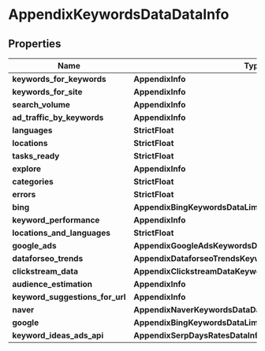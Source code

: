 # AppendixKeywordsDataDataInfo


## Properties

| Name | Type | Description | Notes |
|------------ | ------------- | ------------- | -------------|
**keywords_for_keywords** | **AppendixInfo** |  |[optional]|
**keywords_for_site** | **AppendixInfo** |  |[optional]|
**search_volume** | **AppendixInfo** |  |[optional]|
**ad_traffic_by_keywords** | **AppendixInfo** |  |[optional]|
**languages** | **StrictFloat** |  |[optional]|
**locations** | **StrictFloat** |  |[optional]|
**tasks_ready** | **StrictFloat** |  |[optional]|
**explore** | **AppendixInfo** |  |[optional]|
**categories** | **StrictFloat** |  |[optional]|
**errors** | **StrictFloat** |  |[optional]|
**bing** | **AppendixBingKeywordsDataLimitsRatesDataInfo** |  |[optional]|
**keyword_performance** | **AppendixInfo** |  |[optional]|
**locations_and_languages** | **StrictFloat** |  |[optional]|
**google_ads** | **AppendixGoogleAdsKeywordsDataLimitsRatesDataInfo** |  |[optional]|
**dataforseo_trends** | **AppendixDataforseoTrendsKeywordsDataLimitsRatesDataInfo** |  |[optional]|
**clickstream_data** | **AppendixClickstreamDataKeywordsDataLimitsRatesDataInfo** |  |[optional]|
**audience_estimation** | **AppendixInfo** |  |[optional]|
**keyword_suggestions_for_url** | **AppendixInfo** |  |[optional]|
**naver** | **AppendixNaverKeywordsDataDataInfo** |  |[optional]|
**google** | **AppendixBingKeywordsDataLimitsRatesDataInfo** |  |[optional]|
**keyword_ideas_ads_api** | **AppendixSerpDaysRatesDataInfo** |  |[optional]|